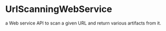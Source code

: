 # UrlScanningWebService
 a Web service API to scan a given URL and return various artifacts from it.
